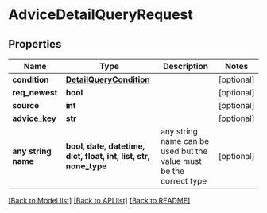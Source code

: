 # AdviceDetailQueryRequest


## Properties
Name | Type | Description | Notes
------------ | ------------- | ------------- | -------------
**condition** | [**DetailQueryCondition**](DetailQueryCondition.md) |  | [optional] 
**req_newest** | **bool** |  | [optional] 
**source** | **int** |  | [optional] 
**advice_key** | **str** |  | [optional] 
**any string name** | **bool, date, datetime, dict, float, int, list, str, none_type** | any string name can be used but the value must be the correct type | [optional]

[[Back to Model list]](../README.md#documentation-for-models) [[Back to API list]](../README.md#documentation-for-api-endpoints) [[Back to README]](../README.md)


